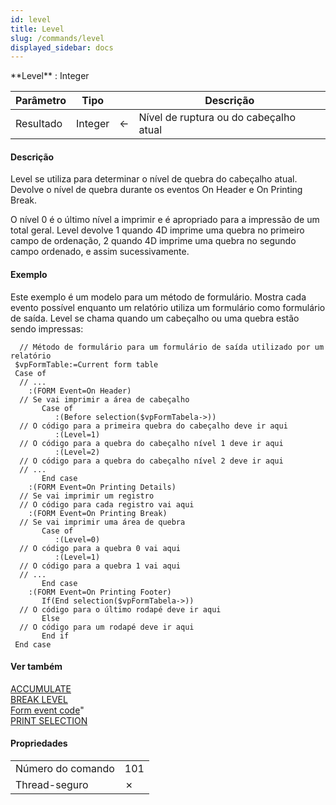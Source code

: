 ```yaml
---
id: level
title: Level
slug: /commands/level
displayed_sidebar: docs
---
```


<!--REF #_command_.Level.Syntax-->**Level**   : Integer<!-- END REF-->
<!--REF #_command_.Level.Params-->
| Parâmetro | Tipo |  | Descrição |
| --- | --- | --- | --- |
| Resultado | Integer | &#8592; | Nível de ruptura ou do cabeçalho atual |

<!-- END REF-->

#### Descrição 

<!--REF #_command_.Level.Summary-->Level  se utiliza para determinar o nível de quebra do cabeçalho atual.<!-- END REF--> Devolve o nível de quebra durante os eventos On Header e On Printing Break.

O nível 0 é o último nível a imprimir e é apropriado para a impressão de um total geral. Level  devolve 1 quando 4D imprime uma quebra no primeiro campo de ordenação, 2 quando 4D imprime uma quebra no segundo campo ordenado, e assim sucessivamente.

#### Exemplo 

Este exemplo é um modelo para um método de formulário. Mostra cada evento possível enquanto um relatório utiliza um formulário como formulário de saída. Level  se chama quando um cabeçalho ou uma quebra estão sendo impressas:

```4d
  // Método de formulário para um formulário de saída utilizado por um relatório
 $vpFormTable:=Current form table
 Case of
  // ...
    :(FORM Event=On Header)
  // Se vai imprimir a área de cabeçalho
       Case of
          :(Before selection($vpFormTabela->))
  // O código para a primeira quebra do cabeçalho deve ir aqui
          :(Level=1)
  // O código para a quebra do cabeçalho nível 1 deve ir aqui
          :(Level=2)
  // O código para a quebra do cabeçalho nível 2 deve ir aqui
  // ...
       End case
    :(FORM Event=On Printing Details)
  // Se vai imprimir um registro
  // O código para cada registro vai aqui
    :(FORM Event=On Printing Break)
  // Se vai imprimir uma área de quebra
       Case of
          :(Level=0)
  // O código para a quebra 0 vai aqui
          :(Level=1)
  // O código para a quebra 1 vai aqui
  // ...
       End case
    :(FORM Event=On Printing Footer)
       If(End selection($vpFormTabela->))
  // O código para o último rodapé deve ir aqui
       Else
  // O código para um rodapé deve ir aqui
       End if
 End case
```

#### Ver também 

[ACCUMULATE](accumulate.md)  
[BREAK LEVEL](break-level.md)  
[Form event code](../commands/form-event-code.md)"  
[PRINT SELECTION](print-selection.md)  

#### Propriedades

|  |  |
| --- | --- |
| Número do comando | 101 |
| Thread-seguro | &cross; |



